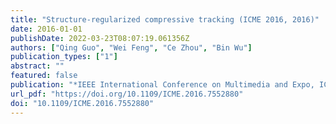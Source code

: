 ```yaml
---
title: "Structure-regularized compressive tracking (ICME 2016, 2016)"
date: 2016-01-01
publishDate: 2022-03-23T08:07:19.061356Z
authors: ["Qing Guo", "Wei Feng", "Ce Zhou", "Bin Wu"]
publication_types: ["1"]
abstract: ""
featured: false
publication: "*IEEE International Conference on Multimedia and Expo, ICME 2016, Seattle, WA, USA, July 11-15, 2016*"
url_pdf: "https://doi.org/10.1109/ICME.2016.7552880"
doi: "10.1109/ICME.2016.7552880"
---
```


